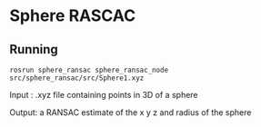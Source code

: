 # Sphere RASCAC

## Running
  
    rosrun sphere_ransac sphere_ransac_node src/sphere_ransac/src/Sphere1.xyz

Input : .xyz file containing points in 3D of a sphere

Output: a RANSAC estimate of the x y z and radius of the sphere